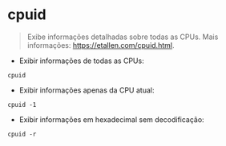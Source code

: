 # cpuid

> Exibe informações detalhadas sobre todas as CPUs.
> Mais informações: <https://etallen.com/cpuid.html>.

- Exibir informações de todas as CPUs:

`cpuid`

- Exibir informações apenas da CPU atual:

`cpuid -1`

- Exibir informações em hexadecimal sem decodificação:

`cpuid -r`
